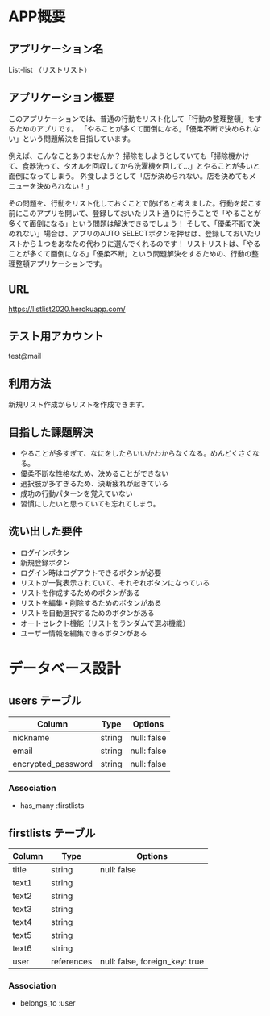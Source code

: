 # APP概要
## アプリケーション名
List-list （リストリスト） 

## アプリケーション概要
このアプリケーションでは、普通の行動をリスト化して「行動の整理整頓」をするためのアプリです。
「やることが多くて面倒になる」「優柔不断で決められない」という問題解決を目指しています。

例えば、こんなことありませんか？
掃除をしようとしていても「掃除機かけて、食器洗って、タオルを回収してから洗濯機を回して…」とやることが多いと面倒になってしまう。
外食しようとして「店が決められない。店を決めてもメニューを決められない！」

その問題を、行動をリスト化しておくことで防げると考えました。行動を起こす前にこのアプリを開いて、登録しておいたリスト通りに行うことで「やることが多くて面倒になる」という問題は解決できるでしょう！
そして、「優柔不断で決めれない」場合は、アプリのAUTO SELECTボタンを押せば、登録しておいたリストから１つをあなたの代わりに選んでくれるのです！
リストリストは、「やることが多くて面倒になる」「優柔不断」という問題解決をするための、行動の整理整頓アプリケーションです。

## URL
https://listlist2020.herokuapp.com/

## テスト用アカウント
test@mail

## 利用方法
新規リスト作成からリストを作成できます。

## 目指した課題解決
* やることが多すぎて、なにをしたらいいかわからなくなる。めんどくさくなる。
* 優柔不断な性格なため、決めることができない
* 選択肢が多すぎるため、決断疲れが起きている
* 成功の行動パターンを覚えていない
* 習慣にしたいと思っていても忘れてしまう。

## 洗い出した要件
* ログインボタン
* 新規登録ボタン
* ログイン時はログアウトできるボタンが必要
* リストが一覧表示されていて、それぞれボタンになっている
* リストを作成するためのボタンがある
* リストを編集・削除するためのボタンがある
* リストを自動選択するためのボタンがある
* オートセレクト機能（リストをランダムで選ぶ機能）
* ユーザー情報を編集できるボタンがある

# データベース設計

## users テーブル
| Column | Type | Options |
| -- | -- | -- |
| nickname | string | null: false |
| email | string | null: false |
| encrypted_password | string | null: false |


### Association
- has_many :firstlists

## firstlists テーブル

| Column | Type | Options |
| --| -- | -- |
| title | string | null: false |
| text1 | string | |
| text2 | string | |
| text3 | string | |
| text4 | string | |
| text5 | string | |
| text6 | string | |
| user | references | null: false, foreign_key: true |

### Association
- belongs_to :user

